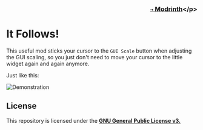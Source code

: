 ### <p align=right>[`→` Modrinth](https://modrinth.com/mod/it-follows!)</p>

# It Follows!

This useful mod sticks your cursor to the `GUI Scale` button when adjusting the GUI scaling, so you just don't need to move your cursor to the little widget again and again anymore.

Just like this:

![Demonstration](https://github.com/KrLite/It-Follows-Exclamation/blob/artwork/content/demonstration.gif)

## License

This repository is licensed under the **[GNU General Public License v3.](LICENSE)**
